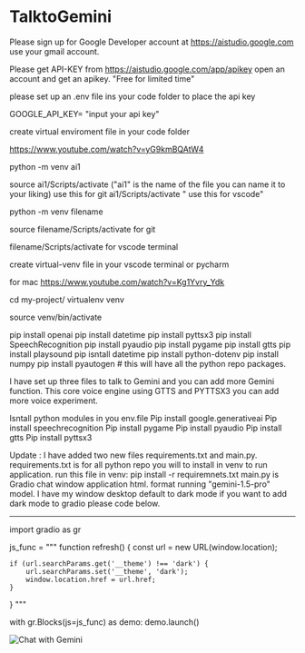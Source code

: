 # TalktoGemini

Please sign up for Google Developer account at https://aistudio.google.com use your gmail account.

Please get API-KEY from https://aistudio.google.com/app/apikey open an account and get an apikey. "Free for limited time"

please set up an .env file ins your code folder to place the api key

GOOGLE_API_KEY= "input your api key"

create virtual enviroment file in your code folder

https://www.youtube.com/watch?v=yG9kmBQAtW4

python -m venv ai1

source ai1/Scripts/activate ("ai1" is the name of the file you can name it to your liking) use this for git ai1/Scripts/activate " use this for vscode"

python -m venv filename

source filename/Scripts/activate for git

filename/Scripts/activate for vscode terminal

create virtual-venv file in your vscode terminal or pycharm

for mac https://www.youtube.com/watch?v=Kg1Yvry_Ydk

cd my-project/ virtualenv venv

source venv/bin/activate

pip install openai pip install datetime pip install pyttsx3
pip install SpeechRecognition pip install pyaudio pip install pygame pip install gtts pip install playsound pip isntall datetime pip install python-dotenv pip install numpy pip install pyautogen # this will have all the python repo packages.

I have set up three files to talk to Gemini and you can add more Gemini function. This core voice engine  using GTTS and PYTTSX3 you can add more  voice experiment.

Isntall python modules in you env.file
Pip install google.generativeai
Pip install speechrecognition
Pip install pygame
Pip install pyaudio
Pip install gtts
Pip install pyttsx3

Update : I have added two new files requirements.txt and main.py.
requirements.txt is for all python repo you will to install in venv to run application. run this file in venv: pip install -r requiremnets.txt
main.py is Gradio chat window application html. format running "gemini-1.5-pro" model.
I have my window desktop default to dark mode if you want to add dark mode to gradio please code below.
****
import gradio as gr

js_func = """
function refresh() {
    const url = new URL(window.location);

    if (url.searchParams.get('__theme') !== 'dark') {
        url.searchParams.set('__theme', 'dark');
        window.location.href = url.href;
    }
}
"""

with gr.Blocks(js=js_func) as demo:
    demo.launch()



![Chat with Gemini](https://github.com/user-attachments/assets/98b3d08e-5c65-4475-bfeb-3681c51ecd32)


